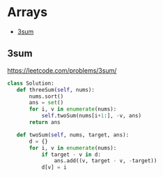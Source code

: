  # Arrays

+ [3sum](#3sum)

## 3sum

 https://leetcode.com/problems/3sum/ 

 ```python
class Solution:
    def threeSum(self, nums):
        nums.sort()
        ans = set()
        for i, v in enumerate(nums):
            self.twoSum(nums[i+1:], -v, ans)
        return ans

    def twoSum(self, nums, target, ans):
        d = {}
        for i, v in enumerate(nums):
            if target - v in d:
                ans.add((v, target - v, -target))
            d[v] = i

 ```